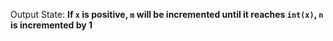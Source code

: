 Output State: **If `x` is positive, `m` will be incremented until it reaches `int(x)`, `n` is incremented by 1**